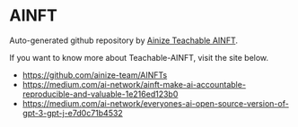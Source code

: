 # AINFT

Auto-generated github repository by [Ainize Teachable AINFT](https://ainize.ai/teachable-nft).

If you want to know more about Teachable-AINFT, visit the site below.
* https://github.com/ainize-team/AINFTs
* https://medium.com/ai-network/ainft-make-ai-accountable-reproducible-and-valuable-1e216ed123b0
* https://medium.com/ai-network/everyones-ai-open-source-version-of-gpt-3-gpt-j-e7d0c71b4532
